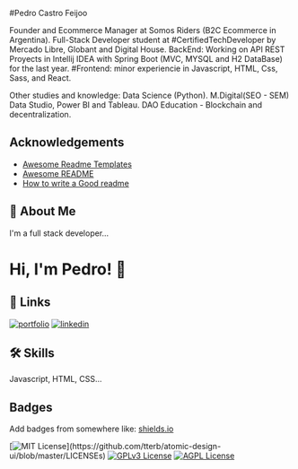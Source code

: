 
#Pedro Castro Feijoo

Founder and Ecommerce Manager at Somos Riders (B2C Ecommerce in Argentina). 
Full-Stack Developer student at #CertifiedTechDeveloper by Mercado Libre, Globant and Digital House. 
BackEnd: Working on API REST Proyects in Intellij IDEA with Spring Boot (MVC, MYSQL and H2 DataBase) for the last year.
#Frontend: minor experiencie in Javascript, HTML, Css, Sass, and React. 

Other studies and knowledge: Data Science (Python). M.Digital(SEO - SEM) Data Studio, Power BI and Tableau. DAO Education - Blockchain and decentralization. 


## Acknowledgements

 - [Awesome Readme Templates](https://awesomeopensource.com/project/elangosundar/awesome-README-templates)
 - [Awesome README](https://github.com/matiassingers/awesome-readme)
 - [How to write a Good readme](https://bulldogjob.com/news/449-how-to-write-a-good-readme-for-your-github-project)


## 🚀 About Me
I'm a full stack developer...


# Hi, I'm Pedro! 👋


## 🔗 Links
[![portfolio](https://img.shields.io/badge/my_portfolio-000?style=for-the-badge&logo=ko-fi&logoColor=white)](https://katherinempeterson.com/)
[![linkedin](https://img.shields.io/badge/linkedin-0A66C2?style=for-the-badge&logo=linkedin&logoColor=white)](https://www.linkedin.com/)





## 🛠 Skills
Javascript, HTML, CSS...


## Badges

Add badges from somewhere like: [shields.io](https://shields.io/)

[![MIT License](https://img.shields.io/apm/l/atomic-design-ui.svg?)](https://github.com/tterb/atomic-design-ui/blob/master/LICENSEs)
[![GPLv3 License](https://img.shields.io/badge/License-GPL%20v3-yellow.svg)](https://opensource.org/licenses/)
[![AGPL License](https://img.shields.io/badge/license-AGPL-blue.svg)](http://www.gnu.org/licenses/agpl-3.0)

